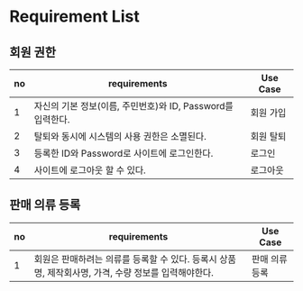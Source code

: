 # Requirement List

## 회원 권한
|no|requirements|Use Case|
|------|---|---|
|1|자신의 기본 정보(이름, 주민번호)와 ID, Password를 입력한다.|회원 가입|
|2|탈퇴와 동시에 시스템의 사용 권한은 소멸된다.|회원 탈퇴|
|3|등록한 ID와 Password로 사이트에 로그인한다.|로그인|
|4|사이트에 로그아웃 할 수 있다.|로그아웃|

## 판매 의류 등록
|no|requirements|Use Case|
|------|---|---|
|1|회원은 판매하려는 의류를 등록할 수 있다. 등록시 상품명, 제작회사명, 가격, 수량 정보를 입력해야한다.|판매 의류 등록|